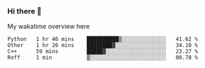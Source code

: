 ### Hi there 👋

<!--
**Jassy930/Jassy930** is a ✨ _special_ ✨ repository because its `README.md` (this file) appears on your GitHub profile.

Here are some ideas to get you started:

- 🔭 I’m currently working on ...
- 🌱 I’m currently learning ...
- 👯 I’m looking to collaborate on ...
- 🤔 I’m looking for help with ...
- 💬 Ask me about ...
- 📫 How to reach me: ...
- 😄 Pronouns: ...
- ⚡ Fun fact: ...
-->

My wakatime overview here
<!--START_SECTION:waka-->
```text
Python   1 hr 46 mins    ██████████▒░░░░░░░░░░░░░░   41.62 % 
Other    1 hr 26 mins    ████████▓░░░░░░░░░░░░░░░░   34.10 % 
C++      59 mins         █████▓░░░░░░░░░░░░░░░░░░░   23.27 % 
Roff     1 min           ▒░░░░░░░░░░░░░░░░░░░░░░░░   00.78 % 
```
<!--END_SECTION:waka-->
